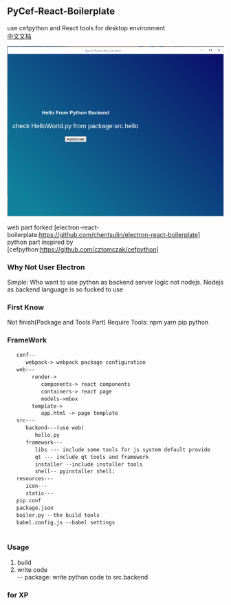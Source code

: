 ## PyCef-React-Boilerplate
use cefpython and React tools for desktop environment    
[中文文档](./README-CN.md)    


<div align="center">
  <a><img src="./internal/show/show.png"/></a>
</div>
  
  
web part forked [electron-react-boilerplate:https://github.com/chentsulin/electron-react-boilerplate]   
python part inspired by [cefpython:https://github.com/cztomczak/cefpython]

### Why Not User Electron
Simple: Who want to use python as backend server logic not nodejs.
Nodejs as backend language is so fucked to use

### First Know
Not finish(Package and Tools Part)
Require Tools:
npm yarn pip python


### FrameWork
```html
   conf--
      webpack-> webpack package configuration
   web---
        render->
           components-> react components
           containers-> react page
           models->mbox
        template-> 
           app.html -> page template
   src---
      backend---(use web)  
         hello.py 
      framework---   
         libs --- include some tools for js system default provide
         qt --- include qt tools and framework    
         installer --include installer tools
         shell-- pyinstaller shell:
   resources---
      icon---
      static---
   pip.conf 
   package.json  
   boiler.py --the build tools
   babel.config.js --babel settings
   
```

### Usage
  1. build
  2. write code  
     -- package: write python code to src.backend 
  

### for XP

